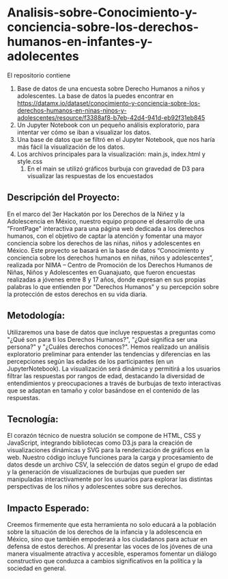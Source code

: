 # Analisis-sobre-Conocimiento-y-conciencia-sobre-los-derechos-humanos-en-infantes-y-adolecentes
El repositorio contiene

1. Base de datos de una encuesta sobre Derecho Humanos a niños y adolescentes. La base de datos la puedes encontrar en https://datamx.io/dataset/conocimiento-y-conciencia-sobre-los-derechos-humanos-en-ninas-ninos-y-adolescentes/resource/f3388af8-b7eb-42d4-941d-eb92f31eb845
2. Un Jupyter Notebook con un pequeño análisis exploratorio, para intentar ver cómo se iban a visualizar los datos.
3. Una base de datos que se filtró en el Jupyter Notebook, que nos haría más fácil la visualización de los datos.
4. Los archivos principales para la visualización: main.js, index.html y style.css
   1. En el main se utilizó gráficos burbuja con gravedad de D3 para visualizar las respuestas de los encuestados
   
## Descripción del Proyecto:
En el marco del 3er Hackatón por los Derechos de la Niñez y la Adolescencia en México, nuestro equipo propone el desarrollo de una "FrontPage" interactiva para una página web dedicada a los derechos humanos, con el objetivo de captar la atención y fomentar una mayor conciencia sobre los derechos de las niñas, niños y adolescentes en México. Este proyecto se basará en la base de datos “Conocimiento y conciencia sobre los derechos humanos en niñas, niños y adolescentes”, realizada por NIMA – Centro de Promoción de los Derechos Humanos de Niñas, Niños y Adolescentes en Guanajuato, que fueron encuestas realizadas a jóvenes entre 8 y 17 años, donde expresan en sus propias palabras lo que entienden por "Derechos Humanos" y su percepción sobre la protección de estos derechos en su vida diaria.

## Metodología:
Utilizaremos una base de datos que incluye respuestas a preguntas como "¿Qué son para ti los Derechos Humanos?", "¿Qué significa ser una persona?" y "¿Cuáles derechos conoces?". Hemos realizado un análisis exploratorio preliminar para entender las tendencias y diferencias en las percepciones según las edades de los participantes (en un JupyterNotebook). La visualización será dinámica y permitirá a los usuarios filtrar las respuestas por rangos de edad, destacando la diversidad de entendimientos y preocupaciones a través de burbujas de texto interactivas que se adaptan en tamaño y color basándose en el contenido de las respuestas.

## Tecnología:
El corazón técnico de nuestra solución se compone de HTML, CSS y JavaScript, integrando bibliotecas como D3.js para la creación de visualizaciones dinámicas y SVG para la renderización de gráficos en la web. Nuestro código incluye funciones para la carga y procesamiento de datos desde un archivo CSV, la selección de datos según el grupo de edad y la generación de visualizaciones de burbujas que pueden ser manipuladas interactivamente por los usuarios para explorar las distintas perspectivas de los niños y adolescentes sobre sus derechos.
 

## Impacto Esperado:
Creemos firmemente que esta herramienta no solo educará a la población sobre la situación de los derechos de la infancia y la adolescencia en México, sino que también empoderará a los ciudadanos para actuar en defensa de estos derechos. Al presentar las voces de los jóvenes de una manera visualmente atractiva y accesible, esperamos fomentar un diálogo constructivo que conduzca a cambios significativos en la política y la sociedad en general.
